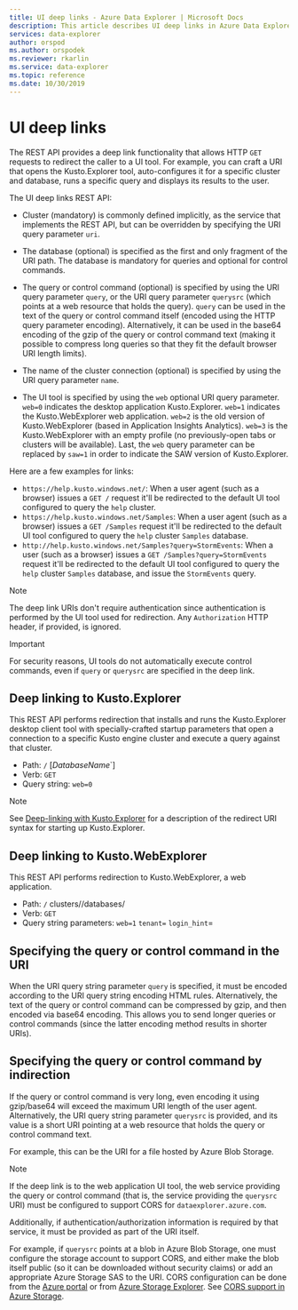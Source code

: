 ```yaml
---
title: UI deep links - Azure Data Explorer | Microsoft Docs
description: This article describes UI deep links in Azure Data Explorer.
services: data-explorer
author: orspod
ms.author: orspodek
ms.reviewer: rkarlin
ms.service: data-explorer
ms.topic: reference
ms.date: 10/30/2019
---
```

# UI deep links

The REST API provides a deep link functionality that allows HTTP `GET` requests
to redirect the caller to a UI tool. For example, you can craft a URI that opens
the Kusto.Explorer tool, auto-configures it for a specific cluster and database, runs a specific query and displays its results to the user.

The UI deep links REST API:

* Cluster (mandatory) is commonly defined implicitly, as the service that
  implements the REST API, but can be overridden by specifying the URI query
  parameter `uri`.

* The database (optional) is specified as the first and only fragment of the URI
  path. The database is mandatory for queries and optional for control commands.

* The query or control command (optional) is specified by using the
  URI query parameter `query`, or the URI query parameter `querysrc` (which
  points at a web resource that holds the query).
  `query` can be used in the text of the query or control command itself (encoded
  using the HTTP query parameter encoding). Alternatively, it can be used in the base64 encoding of the gzip of the query or control command text (making it possible to compress
  long queries so that they fit the default browser URI length limits).

* The name of the cluster connection (optional) is specified by using the
  URI query parameter `name`.

* The UI tool is specified by using the `web` optional URI query parameter.
  `web=0` indicates the desktop application Kusto.Explorer. `web=1` indicates
  the Kusto.WebExplorer web application.
`web=2` is the old version of Kusto.WebExplorer
  (based in Application Insights Analytics). `web=3` is the Kusto.WebExplorer
  with an empty profile (no previously-open tabs or clusters will be
  available). Last, the `web` query parameter can be replaced by `saw=1` in
  order to indicate the SAW version of Kusto.Explorer.

Here are a few examples for links:

* `https://help.kusto.windows.net/`: When a user agent (such as a browser) issues
  a `GET /` request it'll be redirected to the default UI tool configured
  to query the `help` cluster.
* `https://help.kusto.windows.net/Samples`: When a user agent (such as a browser) issues
  a `GET /Samples` request it'll be redirected to the default UI tool configured
  to query the `help` cluster `Samples` database.
* `http://help.kusto.windows.net/Samples?query=StormEvents`: When a user (such as a browser) issues
  a `GET /Samples?query=StormEvents` request it'll be redirected to the default UI tool configured
  to query the `help` cluster `Samples` database, and issue the `StormEvents` query.

> [!NOTE]
> The deep link URIs don't require authentication since authentication
> is performed by the UI tool used for redirection.
> Any `Authorization` HTTP header, if provided, is ignored.

> [!IMPORTANT]
> For security reasons, UI tools do not automatically execute control commands,
> even if `query` or `querysrc` are specified in the deep link.

## Deep linking to Kusto.Explorer

This REST API performs redirection that installs and runs the
Kusto.Explorer desktop client tool with specially-crafted startup
parameters that open a connection to a specific Kusto engine cluster
and execute a query against that cluster.

* Path: `/` [*DatabaseName*`]
* Verb: `GET`
* Query string: `web=0`

> [!NOTE]
> See [Deep-linking with Kusto.Explorer](../../tools/kusto-explorer-using.md#deep-linking-queries) 
> for a description of the redirect URI syntax for starting up Kusto.Explorer.

## Deep linking to Kusto.WebExplorer

This REST API performs redirection to Kusto.WebExplorer, a web application.

* Path: `/` clusters/<ClusterName>/databases/<DatabaseName>
* Verb: `GET`
* Query string parameters: 
  `web=1`
  `tenant=`<TenantGuid>
  `login_hint`=<Login>
  
## Specifying the query or control command in the URI

When the URI query string parameter `query` is specified, it must be encoded
according to the URI query string encoding HTML rules. Alternatively, the text of
the query or control command can be compressed by gzip, and then encoded
via base64 encoding. This allows you to send longer queries or control
commands (since the latter encoding method results in shorter URIs).

## Specifying the query or control command by indirection

If the query or control command is very long, even encoding it using gzip/base64 will exceed the maximum URI length of the user agent. Alternatively, the URI query string parameter
`querysrc` is provided, and its value is a short URI pointing at a web resource
that holds the query or control command text.

For example, this can be the URI for a file hosted by Azure Blob Storage.

> [!NOTE]
> If the deep link is to the web application UI tool, the web service providing
> the query or control command (that is, the service providing the `querysrc` URI)
> must be configured to support CORS for `dataexplorer.azure.com`.
>
> Additionally, if authentication/authorization information is required by that
> service, it must be provided as part of the URI itself.
>
> For example, if `querysrc` points at a blob in Azure Blob Storage, one must
> configure the storage account to support CORS, and either make the blob itself
> public (so it can be downloaded without security claims) or add an appropriate
> Azure Storage SAS to the URI. CORS configuration can be done from the
> [Azure portal](https://portal.azure.com/) or from
> [Azure Storage Explorer](https://azure.microsoft.com/features/storage-explorer/).
> See [CORS support in Azure Storage](/rest/api/storageservices/cross-origin-resource-sharing--cors--support-for-the-azure-storage-services).
